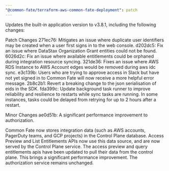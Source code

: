 ```yaml
---
"@common-fate/terraform-aws-common-fate-deployment": patch
---
```


Updates the built-in application version to v3.8.1, including the following changes:

Patch Changes
271ec76: Mitigates an issue where duplicate user identifiers may be created when a user first signs in to the web console.
d202dc5: Fix an issue where DataStax Organization Grant entities could not be found.
6026d2c: Fix an issue where available entitlements could be orphaned during integration resource syncing.
321de36: Fixes an issue where AWS RDS Instance to AWS Account edges would be removed during aws idc sync.
e3c139b: Users who are trying to approve access in Slack but have not yet signed in to Common Fate will now receive a more helpful error message.
2b8c2b1: Revert a breaking change to the json serialisation of eids in the SDK.
fda399c: Update background task runner to improve reliability and resilience to restarts while sync tasks are running. In some instances, tasks could be delayed from retrying for up to 2 hours after a restart.

Minor Changes
ae0d51b: A significant performance improvement to authorization.

Common Fate now stores integration data (such as AWS accounts, PagerDuty teams, and GCP projects) in the Control Plane database. Access Preview and List Entitlements APIs now use this data source, and are now served by the Control Plane service. The access preview and query entitlements apis have been updated to pull their data from the control plane. This brings a significant performance improvement. The authorization service remains unchanged.
